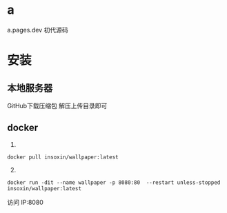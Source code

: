 # a
a.pages.dev
初代源码

# 安装

## 本地服务器

GitHub下载压缩包 解压上传目录即可

## docker

1.
```
docker pull insoxin/wallpaper:latest
```
2.
```
docker run -dit --name wallpaper -p 8080:80  --restart unless-stopped insoxin/wallpaper:latest

```

访问 IP:8080
